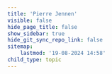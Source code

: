 ```yaml
---
title: 'Pierre Jennen'
visible: false
hide_page_title: false
show_sidebar: true
hide_git_sync_repo_link: false
sitemap:
    lastmod: '19-08-2024 14:58'
child_type: topic
---
```


